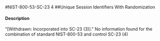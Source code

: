 #NIST-800-53-SC-23 4
##Unique Session Identifiers With Randomization
#### Description
"[Withdrawn: Incorporated into SC-23 (3)]."
No information found for the combination of standard NIST-800-53 and control SC-23 (4)
